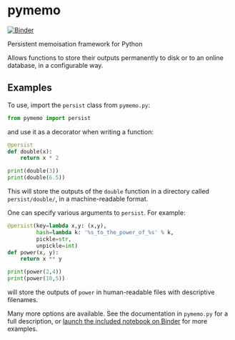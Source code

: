 # pymemo

[![Binder](https://mybinder.org/badge_logo.svg)](https://mybinder.org/v2/gh/mtorpey/pymemo/master?filepath=Persistent%20memoisation.ipynb)

Persistent memoisation framework for Python

Allows functions to store their outputs permanently to disk or to an online
database, in a configurable way.

## Examples
To use, import the `persist` class from `pymemo.py`:

```python
from pymemo import persist
```

and use it as a decorator when writing a function:

```python
@persist
def double(x):
    return x * 2

print(double(3))
print(double(6.5))
```

This will store the outputs of the `double` function in a directory called
`persist/double/`, in a machine-readable format.

One can specify various arguments to `persist`.  For example:

```python
@persist(key=lambda x,y: (x,y),
         hash=lambda k: '%s_to_the_power_of_%s' % k,
         pickle=str,
         unpickle=int)
def power(x, y):
    return x ** y

print(power(2,4))
print(power(10,5))
```

will store the outputs of `power` in human-readable files with descriptive
filenames.

Many more options are available.  See the documentation in `pymemo.py` for a
full description, or
[launch the included notebook on Binder](https://mybinder.org/v2/gh/mtorpey/pymemo/master?filepath=Persistent%20memoisation.ipynb)
for more examples.


